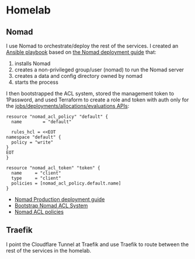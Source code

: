 # Homelab

## Nomad

I use Nomad to orchestrate/deploy the rest of the services. I created an [Ansible playbook](./ansible/nomad.yaml) based on [the Nomad deployment guide](https://developer.hashicorp.com/nomad/tutorials/enterprise/production-deployment-guide-vm-with-consul) that:

1. installs Nomad
1. creates a non-privileged group/user (nomad) to run the Nomad server
1. creates a data and config directory owned by nomad
1. starts the process

I then bootstrapped the ACL system, stored the management token to 1Password, and used Terraform to create a role and token with auth only for the [jobs/deployments/allocations/evaluations APIs](https://developer.hashicorp.com/nomad/tutorials/access-control/access-control-policies#namespace-rules):

```hcl
resource "nomad_acl_policy" "default" {
  name        = "default"

  rules_hcl = <<EOT
namespace "default" {
  policy = "write"
}
EOT
}

resource "nomad_acl_token" "token" {
  name     = "client"
  type     = "client"
  policies = [nomad_acl_policy.default.name]
}
```

- [Nomad Production deployment guide](https://developer.hashicorp.com/nomad/tutorials/enterprise/production-deployment-guide-vm-with-consul)
- [Bootstrap Nomad ACL System](https://developer.hashicorp.com/nomad/tutorials/access-control/access-control-bootstrap)
- [Nomad ACL policies](https://developer.hashicorp.com/nomad/tutorials/access-control/access-control-policies)

## Traefik

I point the Cloudflare Tunnel at Traefik and use Traefik to route between the rest of the services in the homelab.
